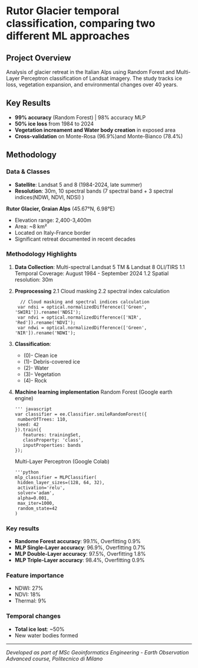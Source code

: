 # Rutor Glacier temporal classification, comparing two different ML approaches

## Project Overview

Analysis of glacier retreat in the Italian Alps using Random Forest and Multi-Layer Perceptron classification of Landsat imagery. The study tracks ice loss, vegetation expansion, and environmental changes over 40 years.

## Key Results

- **99% accuracy** (Random Forest) | 98% accuracy MLP
- **50% ice loss** from 1984 to 2024
- **Vegetation increament and Water body creation** in exposed area
- **Cross-validation** on Monte-Rosa (96.9%)and Monte-Bianco (78.4%)

## Methodology

### Data & Classes
- **Satellite**: Landsat 5 and 8 (1984-2024, late summer)
- **Resolution**: 30m, 10 spectral bands (7 spectral band + 3 spectral indices(NDWI, NDVI, NDSI) )

**Rutor Glacier, Graian Alps** (45.67°N, 6.98°E)
- Elevation range: 2,400-3,400m
- Area: ~8 km² 
- Located on Italy-France border
- Significant retreat documented in recent decades

### Methodology Highlights

1. **Data Collection**: Multi-spectral Landsat 5 TM & Landsat 8 OLI/TIRS
  1.1 Temporal Coverage: August 1984 - September 2024
  1.2 Spatial resolution: 30m
2. **Preprocessing**
  2.1 Cloud masking
  2.2 spectral index calculation
   
         // Cloud masking and spectral indices calculation
        var ndsi = optical.normalizedDifference(['Green', 'SWIR1']).rename('NDSI');
        var ndvi = optical.normalizedDifference(['NIR', 'Red']).rename('NDVI');
        var ndwi = optical.normalizedDifference(['Green', 'NIR']).rename('NDWI');
3. **Classification**:
     * (0)- Clean ice
     * (1)- Debris-covered ice
     * (2)- Water
     * (3)- Vegetation
     * (4)- Rock
       
4. **Machine learning implementation**
   Random Forest (Google earth engine)

       ''' javascript
       var classifier = ee.Classifier.smileRandomForest({
        numberOfTrees: 110,
        seed: 42
       }).train({
          features: trainingSet,
          classProperty: 'class',
          inputProperties: bands
       });
   Multi-Layer Perceptron (Google Colab)

       '''python 
       mlp_classifier = MLPClassifier(
        hidden_layer_sizes=(128, 64, 32),
        activation='relu',
        solver='adam',
        alpha=0.001,
        max_iter=1000,
        random_state=42
       )

### Key results

- **Randome Forest accuracy**: 99.1%, Overfitting 0.9%
- **MLP Single-Layer accuracy**: 96.9%, Overfitting 0.7%
- **MLP Double-Layer accuracy**: 97.5%, Overfitting 1.8%
- **MLP Triple-Layer accuracy**: 98.4%, Overfitting 0.9%
  
### Feature importance

- NDWI: 27%
- NDVI: 18%
- Thermal: 9%

### Temporal changes

- **Total ice lost**: ~50%
- New water bodies formed 

---

*Developed as part of MSc Geoinformatics Engineering - Earth Observation Advanced course, Politecnico di Milano*
